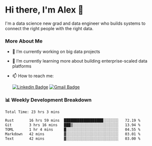 # Hi there, I'm Alex  👋

I'm a data science new grad and data engineer who builds systems to connect the right people with the right data. 

### More About Me

- 🔭 I’m currently working on big data projects
- 🌱 I’m currently learning more about building enterprise-scaled data platforms
- 📫 How to reach me:

  [![Linkedin Badge](https://img.shields.io/badge/LinkedIn-0077B5?style=for-the-badge&logo=linkedin&logoColor=white)](https://www.linkedin.com/in/itsalexchen) [![Gmail Badge](https://img.shields.io/badge/Gmail-D14836?style=for-the-badge&logo=gmail&logoColor=white)](mailto:itsalexchen@gmail.com)




### 📊 Weekly Development Breakdown
<!--START_SECTION:waka-->

```txt
Total Time: 23 hrs 3 mins

Rust       16 hrs 59 mins  ██████████████████░░░░░░░   72.19 %
Git        3 hrs 16 mins   ███▒░░░░░░░░░░░░░░░░░░░░░   13.94 %
TOML       1 hr 4 mins     █░░░░░░░░░░░░░░░░░░░░░░░░   04.55 %
Markdown   42 mins         ▓░░░░░░░░░░░░░░░░░░░░░░░░   03.01 %
Text       42 mins         ▓░░░░░░░░░░░░░░░░░░░░░░░░   03.00 %
```

<!--END_SECTION:waka-->
